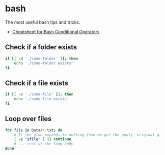 # bash

The most useful bash tips and tricks.

- [Cheatsheet for Bash Conditional Operators](http://tldp.org/LDP/Bash-Beginners-Guide/html/sect_07_01.html)

## Check if a folder exists

```bash
if [[ -d './some-folder' ]]; then
    echo './some-folder exists'
fi
```

## Check if a file exists

```bash
if [[ -e './some-file' ]]; then
    echo './some-file exists'
fi
```

## Loop over files

```bash
for file in Data/*.txt; do
    # If the glob expands to nothing then we get the goofy 'original glob' result
    [ -e "$file" ] || continue
    # ... rest of the loop body
done
```
